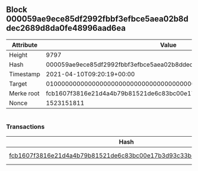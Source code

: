 ## Block 000059ae9ece85df2992fbbf3efbce5aea02b8ddec2689d8da0fe48996aad6ea

Attribute | Value
--- | ---
Height | 9797
Hash | 000059ae9ece85df2992fbbf3efbce5aea02b8ddec2689d8da0fe48996aad6ea
Timestamp | 2021-04-10T09:20:19+00:00
Target | 0100000000000000000000000000000000000000000000000000000000000000
Merke root | fcb1607f3816e21d4a4b79b81521de6c83bc00e17b3d93c33b441dd759c22e05
Nonce | 1523151811

```

```

### Transactions

Hash | Amount
--- | ---
[fcb1607f3816e21d4a4b79b81521de6c83bc00e17b3d93c33b441dd759c22e05](fcb1607f3816e21d4a4b79b81521de6c83bc00e17b3d93c33b441dd759c22e05.md) | 10.00000000 SKEPTI 
